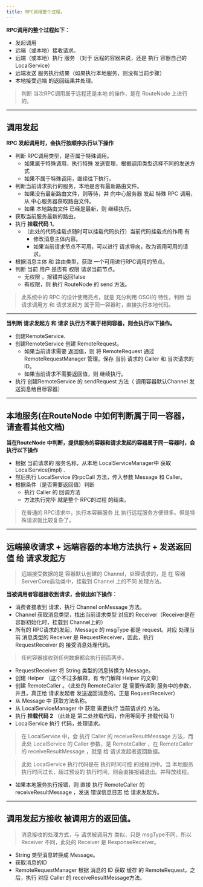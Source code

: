 ```yaml
---
title: RPC调用整个过程。
---
```


__RPC调用的整个过程如下：__

* 发起调用
* 远端（或本地）接收请求。
* 远端（或本地）执行 服务 （对于 远程的容器来说，还是 执行 容器自己的 LocalService）
* 远端发送 服务执行结果（如果执行本地服务，则没有当前步骤）
* 本地接受远端 的返回结果并处理。 

> 判断 当次RPC调用属于远程还是本地 的操作，是在 RouteNode 上进行的。

***

## 调用发起

__RPC 发起调用时，会执行按顺序执行以下操作__

* 判断 RPC调用类型，是否属于特殊调用。
	- 如果属于特殊调用，执行特殊 发送管理，根据调用类型选择不同的发送方式 
	- 如果不属于特殊调用，继续往下执行。
* 判断当前请求执行的服务，本地是否有最新路由文件。
	- 如果没有最新路由文件，则等待，并 向中心服务器 发起 特殊 RPC 调用，从 中心服务器获取路由文件。
	- 如果 本地路由文件 已经是最新，则 继续执行。
* 获取当前服务最新的路由。
* 执行 __挂载代码 1__。
	- （此处的代码挂载点随时可以挂载代码执行）当前代码挂载点的作用 有
		* 修改消息主体内容。
		* 如果当前请求节点不可用，可以进行 请求导向，改为调用可用的请求。
* 根据消息主体 和 路由类型，获取 一个可用进行RPC调用的节点。
* 判断 当前 用户 是否有 权限 请求当前节点。
	- 无权限 ，报错并返回false
	- 有权限，则 执行 RouteNode 的 send 方法。


>此系统中的 RPC 的设计使用亮点，就是 充分利用 OSGI的 特性，判断 当 请求调用方 和 请求发起方 属于同一容器时，直接执行本地代码。



***



__当判断 请求发起方 和 请求 执行方不属于相同容器，则会执行以下操作。__

* 创建RemoteService.
* 创建RemoteService 创建 RemoteRequest。
	- 如果当前请求需要 返回值，则 将 RemoteRequest 通过 RemoteRequestManager 管理。保存 当前 请求的 Caller 和 当次请求的 ID。
	- 如果当前请求不需要返回值，则 继续执行。
* 执行 创建RemoteService 的 sendRequest 方法（ 调用容器默认Channel 发送消息给目标容器） 



***



## 本地服务(在RouteNode 中如何判断属于同一容器，请查看其他文档)

__当在RouteNode 中判断，提供服务的容器和请求发起的容器属于同一容器时，会执行以下操作__

* 根据 当前请求的 服务名称，从本地 LocalServiceManager中 获取LocalService(impl) .
* 然后执行 LocalService 的rpcCall 方法，传入参数 Message 和 Caller。
* 根据条件（是否需要返回值）判断
	- 执行 Caller 的 回调方法
	- 方法执行完毕 就是整个 RPC的过程 的结束。

> 在普通的 RPC请求中，执行本容器服务 比 执行远程服务方便很多。但是特殊请求就比较复杂了。



***



## 远端接收请求 + 远端容器的本地方法执行 + 发送返回值 给 请求发起方

> 远端接受数据的是 容器默认创建的 Channel，处理请求的，是 在 容器 ServerCore启动类中，挂载到 Channel 上的不同 处理方法。

__当被调用者容器接收到请求，会做出如下操作：__

* 消费者接收到 请求，执行 Channel onMessage 方法。
* Channel 获取消息类型，找出当前请求类型 对应的 Receiver（Receiver是在容器初始化时，挂载到 Channel上的）
* 所有的 RPC请求的发起，Message 的 msgType 都是 request。对应 处理当前 消息类型的 Receiver 是 RequestReceiver，因此，执行 RequestReceiver 的 接受消息处理代码。

> 任何容器接收到任何数据都会执行前面两步。

* RequestReceiver 将 String 类型的消息转换为 Message。
* 创建 Helper （这个不过多解释，有 专门解释 Helper 的文章）
* 创建 RemoteCaller 。（此处的 RemoteCaller 是 需要传递到 服务中的参数，并且，真正给 请求发起者 发送返回消息的，正是 RequestReceiver）
* 从 Message 中 获取方法名称。
* 从 LocalServiceManager 中 获取 需要执行 当前请求的 方法。
* 执行 __挂载代码 2__ （此处是 第二处挂载代码，作用等同于 挂载代码 1）
* LocalService 执行 代码，处理请求。

> 在 LocalService 中，会 执行 Caller 的 receiveResultMessage 方法，而 此处 LocalService 的 Caller 参数，是 RemoteCaller ，在 RemoteCaller 的 receiveResultMessage ，就是 给 请求发起者返回数据。

> 此处 LocalService 执行代码是在 执行时间可控 的线程池中。当 本地服务执行时间过长，超过预设的 执行时间，则会直接报错退出。并释放线程。

* 如果本地服务执行报错，则 直接 执行 RemoteCaller 的 receiveResultMessage ，发送 错误信息日志 给 请求发起方。



***



## 调用发起方接收 被调用方的返回值。

> 消息接收的处理方式，与 请求被调用方 类似，只是 msgType不同，所以 Receiver 不同，此处的 Receiver 是 ResponseReceiver。

* String 类型消息转换成 Message。
* 获取消息的ID
* RemoteRequestManager 根据 消息的 ID 获取 缓存 的 RemoteRequest，之后，执行 对应 Caller 的 receiveResultMessage方法。






